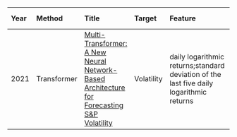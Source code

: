 Year|Method|Title|Target|Feature|Data Set|Time Span|Evaluation|
|:--|:---- |:----|:-----|:------|:-------|:--------|:---------|
2021 |Transformer |[Multi-Transformer: A New Neural Network-Based Architecture for Forecasting S&P Volatility](https://arxiv.org/abs/2109.12621) |Volatility |daily logarithmic returns;standard deviation of the last five daily logarithmic returns |S&P500 |2016-2020 |returns,observed volatilities
